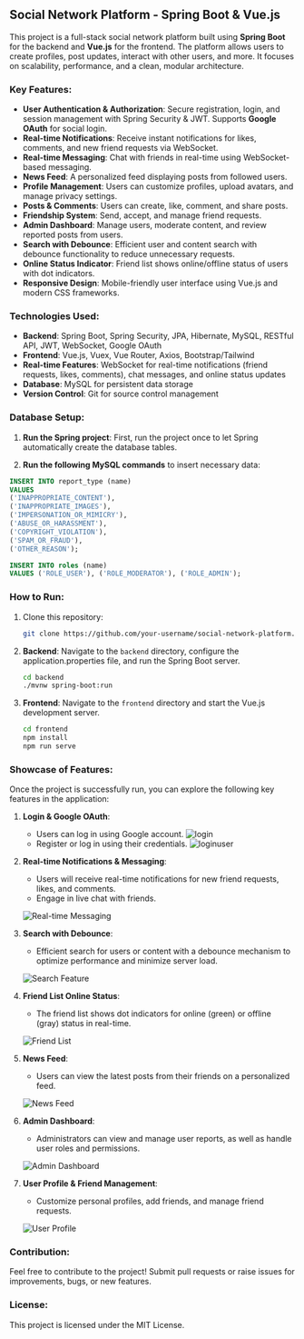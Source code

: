 ## Social Network Platform - Spring Boot & Vue.js

This project is a full-stack social network platform built using **Spring Boot** for the backend and **Vue.js** for the frontend. The platform allows users to create profiles, post updates, interact with other users, and more. It focuses on scalability, performance, and a clean, modular architecture.

### Key Features:
- **User Authentication & Authorization**: Secure registration, login, and session management with Spring Security & JWT. Supports **Google OAuth** for social login.
- **Real-time Notifications**: Receive instant notifications for likes, comments, and new friend requests via WebSocket.
- **Real-time Messaging**: Chat with friends in real-time using WebSocket-based messaging.
- **News Feed**: A personalized feed displaying posts from followed users.
- **Profile Management**: Users can customize profiles, upload avatars, and manage privacy settings.
- **Posts & Comments**: Users can create, like, comment, and share posts.
- **Friendship System**: Send, accept, and manage friend requests.
- **Admin Dashboard**: Manage users, moderate content, and review reported posts from users.
- **Search with Debounce**: Efficient user and content search with debounce functionality to reduce unnecessary requests.
- **Online Status Indicator**: Friend list shows online/offline status of users with dot indicators.
- **Responsive Design**: Mobile-friendly user interface using Vue.js and modern CSS frameworks.

### Technologies Used:
- **Backend**: Spring Boot, Spring Security, JPA, Hibernate, MySQL, RESTful API, JWT, WebSocket, Google OAuth
- **Frontend**: Vue.js, Vuex, Vue Router, Axios, Bootstrap/Tailwind
- **Real-time Features**: WebSocket for real-time notifications (friend requests, likes, comments), chat messages, and online status updates
- **Database**: MySQL for persistent data storage
- **Version Control**: Git for source control management

### Database Setup:
1. **Run the Spring project**: First, run the project once to let Spring automatically create the database tables.

2. **Run the following MySQL commands** to insert necessary data:

```sql
INSERT INTO report_type (name)
VALUES 
('INAPPROPRIATE_CONTENT'), 
('INAPPROPRIATE_IMAGES'), 
('IMPERSONATION_OR_MIMICRY'), 
('ABUSE_OR_HARASSMENT'), 
('COPYRIGHT_VIOLATION'),
('SPAM_OR_FRAUD'), 
('OTHER_REASON');

INSERT INTO roles (name)
VALUES ('ROLE_USER'), ('ROLE_MODERATOR'), ('ROLE_ADMIN');
```

### How to Run:
1. Clone this repository:
   ```bash
   git clone https://github.com/your-username/social-network-platform.git
   ```
2. **Backend**: Navigate to the `backend` directory, configure the application.properties file, and run the Spring Boot server.
   ```bash
   cd backend
   ./mvnw spring-boot:run
   ```
3. **Frontend**: Navigate to the `frontend` directory and start the Vue.js development server.
   ```bash
   cd frontend
   npm install
   npm run serve
   ```

### Showcase of Features:

Once the project is successfully run, you can explore the following key features in the application:

1. **Login & Google OAuth**:
   - Users can log in using Google account.
![login](https://github.com/user-attachments/assets/81fe513a-69ae-4db9-bd57-4ff57d486304)
   - Register or log in using their credentials.
![loginuser](https://github.com/user-attachments/assets/6087e00d-f0d6-4f99-8bb3-3513c42a9d0f)

2. **Real-time Notifications & Messaging**:
   - Users will receive real-time notifications for new friend requests, likes, and comments.
   - Engage in live chat with friends.

   ![Real-time Messaging](https://via.placeholder.com/400x200)

3. **Search with Debounce**:
   - Efficient search for users or content with a debounce mechanism to optimize performance and minimize server load.

   ![Search Feature](https://via.placeholder.com/400x200)

4. **Friend List Online Status**:
   - The friend list shows dot indicators for online (green) or offline (gray) status in real-time.

   ![Friend List](https://via.placeholder.com/400x200)

5. **News Feed**:
   - Users can view the latest posts from their friends on a personalized feed.

   ![News Feed](https://via.placeholder.com/400x200)

6. **Admin Dashboard**:
   - Administrators can view and manage user reports, as well as handle user roles and permissions.

   ![Admin Dashboard](https://via.placeholder.com/400x200)

7. **User Profile & Friend Management**:
   - Customize personal profiles, add friends, and manage friend requests.

   ![User Profile](https://via.placeholder.com/400x200)

### Contribution:
Feel free to contribute to the project! Submit pull requests or raise issues for improvements, bugs, or new features.

### License:
This project is licensed under the MIT License.
